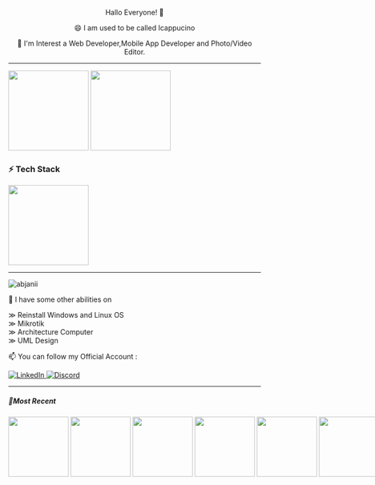 <p align="center"> Hallo Everyone! 👋</p>

<p align="center">😄 I am used to be called Icappucino</p>

<p align="center">🔭 I'm Interest a Web Developer,Mobile App Developer and Photo/Video Editor.</p>

---

<p align="left">
  <img height="160em" src="https://github-readme-stats-eight-theta.vercel.app/api?username=Icappucino&show_icons=true&theme=algolia&include_all_commits=true&count_private=true"/>
  <img height="160em" src="https://github-readme-streak-stats.herokuapp.com/?user=Icappucino&theme=algolia"/>
  
  <h3>⚡ Tech Stack</h3>
  <img height="160em" src="https://github-readme-stats-eight-theta.vercel.app/api/top-langs/?username=Icappucino&layout=compact&langs_count=8&theme=algolia"/>
</a>
</p>

---

<p align="left">
<img src="https://komarev.com/ghpvc/?username=abjanii&label=Profile%20views&color=0e75b6&style=flat" alt="abjanii" />
</p>

🌱 I have some other abilities on 

&#8811; Reinstall Windows and Linux OS </br>
&#8811; Mikrotik </br>
&#8811; Architecture Computer </br>
&#8811; UML Design </br>

📫 You can follow my Official Account :

  <a href="https://www.linkedin.com/in/afjani23" target="_blank">
    <img alt="LinkedIn" src="https://img.shields.io/badge/linkedin-%230077B5.svg?&style=for-the-badge&logo=linkedin&logoColor=white" />
  </a> 
        <a href="mailto:icoffeee7@gmail.com" target="_blank">
    <img alt="Discord" src="https://img.shields.io/badge/Gmail-D14836?style=for-the-badge&logo=gmail&logoColor=white" />
  </a>

---
<h5>📍Most Recent </h5>

<p style="display:flex">
<img height="120em" src="https://user-images.githubusercontent.com/93023359/196518636-96e208a0-144e-4406-8c6b-ba1203e8fff2.jpeg"> &nbsp
<img height="120em" src="https://user-images.githubusercontent.com/93023359/196519290-144885bd-8326-4ce0-b510-f3904e0ed855.jpeg"> &nbsp
<img height="120em" src="https://user-images.githubusercontent.com/93023359/196520185-5316bce7-aa23-427a-84d2-ce9efbbd607a.jpeg"> &nbsp
<img height="120em" src="https://user-images.githubusercontent.com/93023359/204086008-9e2778bf-9712-43ff-aba1-33e9bf75b431.jpeg"> &nbsp
<img height="120em" src="https://github.com/Icappucino/Icappucino/assets/93023359/338f6ed0-943c-4639-aedd-30e2de5b6583.jpeg"> &nbsp
<img height="120em" src="https://github.com/Icappucino/Icappucino/assets/93023359/55cfdf1f-cdf4-41be-b0a1-2a805ea37fa4.jpeg"> &nbsp
  


</p>



